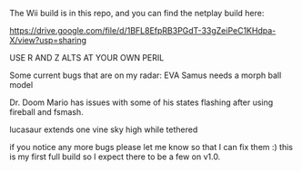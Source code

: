 The Wii build is in this repo, and you can find the netplay build here:

https://drive.google.com/file/d/1BFL8EfpRB3PGdT-33gZeiPeC1KHdpa-X/view?usp=sharing

USE R AND Z ALTS AT YOUR OWN PERIL

Some current bugs that are on my radar:
EVA Samus needs a morph ball model

Dr. Doom Mario has issues with some of his states flashing after using fireball and fsmash.

lucasaur extends one vine sky high while tethered

if you notice any more bugs please let me know so that I can fix them :) this is my first full build so I expect there to be a few on v1.0.
